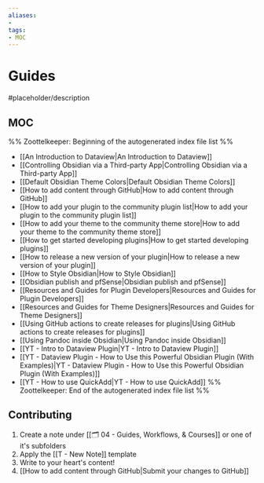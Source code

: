 ```yaml
---
aliases:
- 
tags:
- MOC
---
```


# Guides

#placeholder/description 

## MOC

%% Zoottelkeeper: Beginning of the autogenerated index file list  %%
-  [[An Introduction to Dataview|An Introduction to Dataview]]
-  [[Controlling Obsidian via a Third-party App|Controlling Obsidian via a Third-party App]]
-  [[Default Obsidian Theme Colors|Default Obsidian Theme Colors]]
-  [[How to add content through GitHub|How to add content through GitHub]]
-  [[How to add your plugin to the community plugin list|How to add your plugin to the community plugin list]]
-  [[How to add your theme to the community theme store|How to add your theme to the community theme store]]
-  [[How to get started developing plugins|How to get started developing plugins]]
-  [[How to release a new version of your plugin|How to release a new version of your plugin]]
-  [[How to Style Obsidian|How to Style Obsidian]]
-  [[Obsidian publish and pfSense|Obsidian publish and pfSense]]
-  [[Resources and Guides for Plugin Developers|Resources and Guides for Plugin Developers]]
-  [[Resources and Guides for Theme Designers|Resources and Guides for Theme Designers]]
-  [[Using GitHub actions to create releases for plugins|Using GitHub actions to create releases for plugins]]
-  [[Using Pandoc inside Obsidian|Using Pandoc inside Obsidian]]
-  [[YT  - Intro to Dataview Plugin|YT  - Intro to Dataview Plugin]]
-  [[YT - Dataview Plugin - How to Use this Powerful Obsidian Plugin (With Examples)|YT - Dataview Plugin - How to Use this Powerful Obsidian Plugin (With Examples)]]
-  [[YT - How to use QuickAdd|YT - How to use QuickAdd]]
%% Zoottelkeeper: End of the autogenerated index file list  %%

## Contributing

1. Create a note under [[🗂️ 04 - Guides, Workflows, & Courses]] or one of it's subfolders
2. Apply the [[T - New Note]] template
3. Write to your heart's content!
4. [[How to add content through GitHub|Submit your changes to GitHub]]